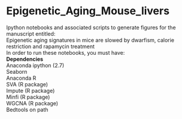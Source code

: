 # Epigenetic_Aging_Mouse_livers
Ipython notebooks and associated scripts to generate figures for the manuscript entitled:<br> Epigenetic aging signatures in mice are slowed by dwarfism, calorie restriction and rapamycin treatment<br>
In order to run these notebooks, you must have:<br>
<b>Dependencies</b><br>
Anaconda ipython (2.7)<br>
Seaborn <br>
Anaconda R<br>
SVA (R package) <br>
Impute (R package) <br>
Minfi (R package) <br>
WGCNA (R package) <br>
Bedtools on path <br>
